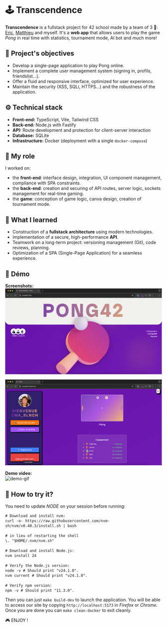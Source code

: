 # 🕹️ Transcendence

**Transcendence** is a fullstack project for 42 school made by a team of 3 👥: [Eric](https://github.com/erdelp), [Matthieu](https://github.com/matthieugalvez) and myself. It's a **web app** that allows users to play the game *Pong* in real time with statistics, tournament mode, AI bot and much more!

## 🌟 Project's objectives

- Develop a single-page application to play Pong online.
- Implement a complete user management system (signing in, profils, friendslist...).
- Offer a fluid and responsive interface, optimized for user experience.
- Maintain the security (XSS, SQLi, HTTPS...) and the robustness of the application.

## ⚙️ Technical stack

- **Front-end:** TypeScript, Vite, Tailwind CSS  
- **Back-end:** Node.js with Fastify  
- **API:** Route development and protection for client-server interaction  
- **Database:** SQLite  
- **Infrastructure:** Docker (deployment with a single `docker-compose`)

## 👥 My role

I worked on:
- the **front-end**: interface design, integration, UI component management, compliance with SPA constraints.
- the **back-end**: creation and securing of API routes, server logic, sockets management for real-time gaming.
- the **game**: conception of game logic, canva design, creation of tournament mode.

## 📝 What I learned

- Construction of a **fullstack architecture** using modern technologies.
- Implementation of a secure, high-performance **API**.
- Teamwork on a long-term project: versioning management (Git), code reviews, planning.
- Optimization of a SPA (Single-Page Application) for a seamless experience.

## 🚀 Démo   

**Screenshots:**   
![index-page](/demo/indexpage.png)   

![home-page](/demo/homepage.png)   

**Demo video:**   
![demo-gif](/demo/42pong.gif)   


## 👾 How to try it?

You need to update *NODE* on your session before running:

```
# Download and install nvm:
curl -o- https://raw.githubusercontent.com/nvm-sh/nvm/v0.40.3/install.sh | bash

# in lieu of restarting the shell
\. "$HOME/.nvm/nvm.sh"

# Download and install Node.js:
nvm install 24

# Verify the Node.js version:
node -v # Should print "v24.1.0".
nvm current # Should print "v24.1.0".

# Verify npm version:
npm -v # Should print "11.3.0".
```

Then you can just `make build-dev` to launch the application. You will be able to access our site by copying `http://localhost:5173` in *Firefox* or *Chrome*.   
Once you are done you can `make clean-docker` to exit cleanly.   

🎮 ENJOY !
